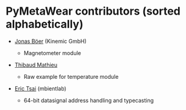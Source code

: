 PyMetaWear contributors (sorted alphabetically)
===============================================

* [Jonas Böer](https://github.com/morgil) (Kinemic GmbH)
    - Magnetometer module

* [Thibaud Mathieu](https://github.com/enlight3d)
    - Raw example for temperature module

* [Eric Tsai](https://github.com/scaryghost) (mbientlab)
    - 64-bit datasignal address handling and typecasting


